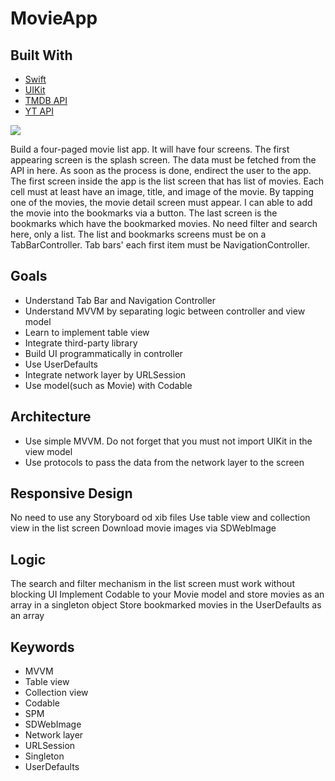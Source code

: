 # MovieApp

## Built With
- [Swift](https://developer.apple.com/swift/)
- [UIKit](https://developer.apple.com/documentation/uikit)
- [TMDB API](https://developer.themoviedb.org/reference/intro/getting-started)
- [YT API](https://developers.google.com/youtube/v3)

<p>
  <img src="MovieX.png"/>
</p>

Build a four-paged movie list app.
It will have four screens. The first appearing screen is the splash screen. The data must be fetched from the API in here. As soon as the process is done, endirect the user to the app. The first screen inside the app is the list screen that has list of movies.  Each cell must at least have an image, title, and image of the movie. By tapping one of the movies, the movie detail screen must appear. I can able to add the movie into the bookmarks via a button. The last screen is the bookmarks which have the bookmarked movies. No need filter and search here, only a list.
The list and bookmarks screens must be on a TabBarController. Tab bars' each first item must be NavigationController.

## Goals

* Understand Tab Bar and Navigation Controller
* Understand MVVM by separating logic between controller and view model
* Learn to implement table view
* Integrate third-party library
* Build UI programmatically in controller
* Use UserDefaults
* Integrate network layer by URLSession
* Use model(such as Movie) with Codable

## Architecture

* Use simple MVVM. Do not forget that you must not import UIKit in the view model
* Use protocols to pass the data from the network layer to the screen

## Responsive Design

No need to use any Storyboard od xib files
Use table view and collection view in the list screen
Download movie images via SDWebImage

## Logic

The search and filter mechanism in the list screen must work without blocking UI
Implement Codable to your Movie model and store movies as an array in a singleton object
Store bookmarked movies in the UserDefaults as an array

## Keywords
* MVVM
* Table view
* Collection view
* Codable
* SPM
* SDWebImage
* Network layer
* URLSession
* Singleton
* UserDefaults
